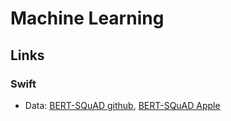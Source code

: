 # Machine Learning

## Links
### Swift
- Data: [BERT-SQuAD github](https://github.com/huggingface/transformers), [BERT-SQuAD Apple](https://developer.apple.com/machine-learning/models/)